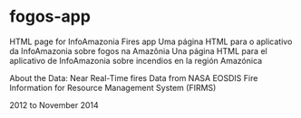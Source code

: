 fogos-app
=========
HTML page for InfoAmazonia Fires app
Uma página HTML para o aplicativo da InfoAmazonia sobre fogos na Amazônia
Una página HTML para el aplicativo de InfoAmazonia sobre incendios en la región Amazónica

About the Data:
Near Real-Time fires Data from NASA EOSDIS Fire Information for Resource Management System (FIRMS)

2012 to November 2014
